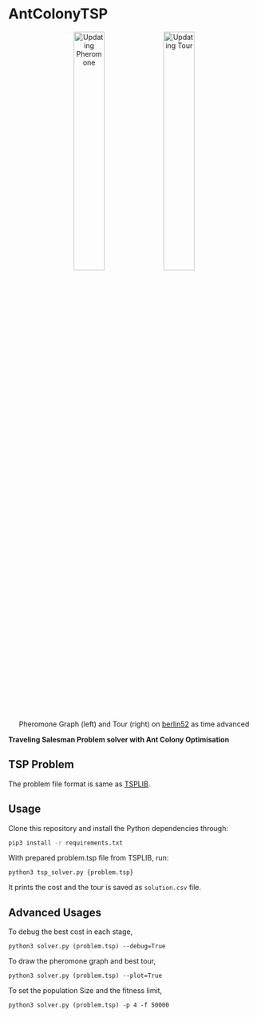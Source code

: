 # AntColonyTSP

<div float="left" align="center">
    <img align="top" src="https://imgur.com/9bv0ZOa.gif" alt="Updating Pheromone" width="35%"/>
    <img align="top" src="https://imgur.com/MRQ26XV.gif" alt="Updating Tour" width="35%"/>
    <p>Pheromone Graph (left) and Tour (right) on <a href="http://elib.zib.de/pub/mp-testdata/tsp/tsplib/tsp/berlin52.tsp">berlin52</a> as time advanced</p>
</div>

**Traveling Salesman Problem solver with Ant Colony Optimisation**

## TSP Problem

The problem file format is same as [TSPLIB](http://elib.zib.de/pub/mp-testdata/tsp/tsplib/tsplib.html).

## Usage

Clone this repository and install the Python dependencies through:

```sh
pip3 install -r requirements.txt
```

With prepared problem.tsp file from TSPLIB, run:

```
python3 tsp_solver.py {problem.tsp}
```

It prints the cost and the tour is saved as `solution.csv` file.

## Advanced Usages

To debug the best cost in each stage,

```
python3 solver.py (problem.tsp) --debug=True
```
To draw the pheromone graph and best tour,

```
python3 solver.py (problem.tsp) --plot=True
```

To set the population Size and the fitness limit,

```
python3 solver.py (problem.tsp) -p 4 -f 50000
```
